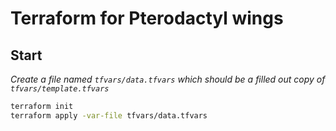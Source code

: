# Terraform for Pterodactyl wings

## Start

*Create a file named `tfvars/data.tfvars` which should be a filled out copy of `tfvars/template.tfvars`*

```bash
terraform init
terraform apply -var-file tfvars/data.tfvars
```
